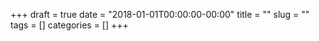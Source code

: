 +++ 
draft = true
date = "2018-01-01T00:00:00-00:00"
title = ""
slug = "" 
tags = []
categories = []
+++
